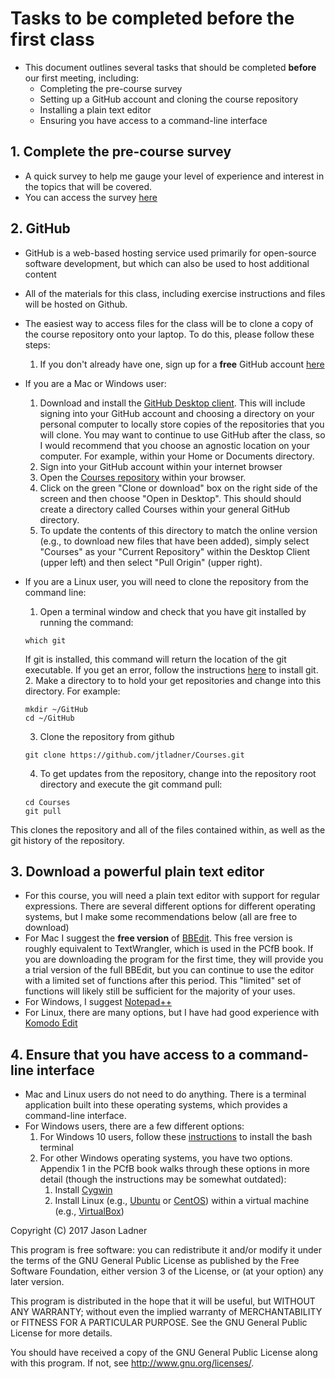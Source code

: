 # Tasks to be completed before the first class
- This document outlines several tasks that should be completed **before** our first meeting, including:
    - Completing the pre-course survey
    - Setting up a GitHub account and cloning the course repository
    - Installing a plain text editor
    - Ensuring you have access to a command-line interface

## 1. Complete the pre-course survey
- A quick survey to help me gauge your level of experience and interest in the topics that will be covered.
- You can access the survey [here](http://nau.co1.qualtrics.com/jfe/form/SV_1OeGOgNC5d4KMex)

## 2. GitHub
- GitHub is a web-based hosting service used primarily for open-source software development, but which can also be used to host additional content
- All of the materials for this class, including exercise instructions and files will be hosted on Github.
- The easiest way to access files for the class will be to clone a copy of the course repository onto your laptop. To do this, please follow these steps:
    1. If you don't already have one, sign up for a **free** GitHub account [here](https://github.com/)

- If you are a Mac or Windows user:
    1. Download and install the [GitHub Desktop client](https://desktop.github.com/). This will include signing into your GitHub account and choosing a directory on your personal computer to locally store copies of the repositories that you will clone. You may want to continue to use GitHub after the class, so I would recommend that you choose an agnostic location on your computer. For example, within your Home or Documents directory. 
    2. Sign into your GitHub account within your internet browser
    3. Open the [Courses repository](https://github.com/jtladner/Courses) within your browser.
    4. Click on the green "Clone or download" box on the right side of the screen and then choose "Open in Desktop". This should should create a directory called Courses within your general GitHub directory.
    5. To update the contents of this directory to match the online version (e.g., to download new files that have been added), simply select "Courses" as your "Current Repository" within the Desktop Client (upper left) and then select "Pull Origin" (upper right).

- If you are a Linux user, you will need to clone the repository from the command line:
    1. Open a terminal window and check that you have git installed by running the command:
    ```
    which git
    ```
    If git is installed, this command will return the location of the git executable. If you get an error, follow the instructions [here](https://git-scm.com/book/en/v2/Getting-Started-Installing-Git) to install git.
    2. Make a directory to to hold your get repositories and change into this directory. For example:
    ```
    mkdir ~/GitHub
    cd ~/GitHub
    ```
    
    3.  Clone the repository from github
    ```
    git clone https://github.com/jtladner/Courses.git
    ```
    
    4. To get updates from the repository, change into the repository root directory and execute the git command pull:
    
    ```
    cd Courses
    git pull
    ```
    
This clones the repository and all of the files contained within, as well as the git history of the repository.

## 3. Download a powerful plain text editor
- For this course, you will need a plain text editor with support for regular expressions. There are several different options for different operating systems, but I make some recommendations below (all are free to download)
- For Mac I suggest the **free version** of [BBEdit](https://www.barebones.com/products/bbedit/). This free version is roughly equivalent to TextWrangler, which is used in the PCfB book. If you are downloading the program for the first time, they will provide you a trial version of the full BBEdit, but you can continue to use the editor with a limited set of functions after this period. This "limited" set of functions will likely still be sufficient for the majority of your uses.
- For Windows, I suggest [Notepad++](https://notepad-plus-plus.org/)
- For Linux, there are many options, but I have had good experience with [Komodo Edit](https://www.activestate.com/komodo-edit)

## 4. Ensure that you have access to a command-line interface
- Mac and Linux users do not need to do anything. There is a terminal application built into these operating systems, which provides a command-line interface. 
- For Windows users, there are a few different options:
    1. For Windows 10 users, follow these [instructions](https://www.howtogeek.com/249966/how-to-install-and-use-the-linux-bash-shell-on-windows-10/) to install the bash terminal
    2. For other Windows operating systems, you have two options. Appendix 1 in the PCfB book walks through these options in more detail (though the instructions may be somewhat outdated):
        1. Install [Cygwin](http://www.cygwin.com/)
        2. Install Linux (e.g., [Ubuntu](https://www.ubuntu.com/) or [CentOS](https://www.centos.org/)) within a virtual machine (e.g., [VirtualBox](https://www.virtualbox.org/))
     

Copyright (C) 2017  Jason Ladner

This program is free software: you can redistribute it and/or modify
it under the terms of the GNU General Public License as published by
the Free Software Foundation, either version 3 of the License, or
(at your option) any later version.

This program is distributed in the hope that it will be useful,
but WITHOUT ANY WARRANTY; without even the implied warranty of
MERCHANTABILITY or FITNESS FOR A PARTICULAR PURPOSE.  See the
GNU General Public License for more details.

You should have received a copy of the GNU General Public License
along with this program.  If not, see <http://www.gnu.org/licenses/>.